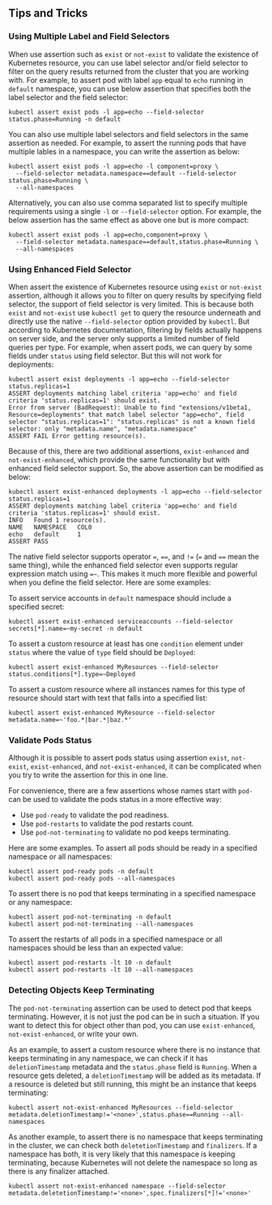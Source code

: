 ## Tips and Tricks

### Using Multiple Label and Field Selectors

When use assertion such as `exist` or `not-exist` to validate the existence of Kubernetes resource, you can use label selector and/or field selector to filter on the query results returned from the cluster that you are working with. For example, to assert pod with label `app` equal to `echo` running in `default` namespace, you can use below assertion that specifies both the label selector and the field selector:
```shell
kubectl assert exist pods -l app=echo --field-selector status.phase=Running -n default
```

You can also use multiple label selectors and field selectors in the same assertion as needed. For example, to assert the running pods that have multiple lables in a namespace, you can write the assertion as below:
```shell
kubectl assert exist pods -l app=echo -l component=proxy \
  --field-selector metadata.namespace==default --field-selector status.phase=Running \
  --all-namespaces
```

Alternatively, you can also use comma separated list to specify multiple requirements using a single `-l` or `--field-selector` option. For example, the below assertion has the same effect as above one but is more compact:
```shell
kubectl assert exist pods -l app=echo,component=proxy \
  --field-selector metadata.namespace==default,status.phase=Running \
  --all-namespaces
```

### Using Enhanced Field Selector

When assert the existence of Kubernetes resource using `exist` or `not-exist` assertion, although it allows you to filter on query results by specifying field selector, the support of field selector is very limited. This is because both `exist` and `not-exist` use `kubectl get` to query the resource underneath and directly use the native `--field-selector` option provided by `kubectl`. But according to Kubernetes documentation, filtering by fields actually happens on server side, and the server only supports a limited number of field queries per type. For example, when assert pods, we can query by some fields under `status` using field selector. But this will not work for deployments:
```shell
kubectl assert exist deployments -l app=echo --field-selector status.replicas=1
ASSERT deployments matching label criteria 'app=echo' and field criteria 'status.replicas=1' should exist.
Error from server (BadRequest): Unable to find "extensions/v1beta1, Resource=deployments" that match label selector "app=echo", field selector "status.replicas=1": "status.replicas" is not a known field selector: only "metadata.name", "metadata.namespace"
ASSERT FAIL Error getting resource(s).
```

Because of this, there are two additional assertions, `exist-enhanced` and `not-exist-enhanced`, which provide the same functionality but with enhanced field selector support. So, the above assertion can be modified as below:
```shell
kubectl assert exist-enhanced deployments -l app=echo --field-selector status.replicas=1
ASSERT deployments matching label criteria 'app=echo' and field criteria 'status.replicas=1' should exist.
INFO   Found 1 resource(s).
NAME   NAMESPACE   COL0
echo   default     1
ASSERT PASS
```

The native field selector supports operator `=`, `==`, and `!=` (`=` and `==` mean the same thing), while the enhanced field selector even supports regular expression match using `=~`. This makes it much more flexible and powerful when you define the field selector. Here are some examples:

To assert service accounts in `default` namespace should include a specified secret:
```shell
kubectl assert exist-enhanced serviceaccounts --field-selector secrets[*].name=~my-secret -n default
```

To assert a custom resource at least has one `condition` element under `status` where the value of `type` field should be `Deployed`:
```shell
kubectl assert exist-enhanced MyResources --field-selector status.conditions[*].type=~Deployed
```

To assert a custom resource where all instances names for this type of resource should start with text that falls into a specified list:
```shell
kubectl assert exist-enhanced MyResource --field-selector metadata.name=~'foo.*|bar.*|baz.*'
```

### Validate Pods Status

Although it is possible to assert pods status using assertion `exist`, `not-exist`, `exist-enhanced`, and `not-exist-enhanced`, it can be complicated when you try to write the assertion for this in one line.

For convenience, there are a few assertions whose names start with `pod-` can be used to validate the pods status in a more effective way:
* Use `pod-ready` to validate the pod readiness.
* Use `pod-restarts` to validate the pod restarts count.
* Use `pod-not-terminating` to validate no pod keeps terminating.

Here are some examples. To assert all pods should be ready in a specified namespace or all namespaces:
```shell
kubectl assert pod-ready pods -n default
kubectl assert pod-ready pods --all-namespaces
```

To assert there is no pod that keeps terminating in a specified namespace or any namespace:
```shell
kubectl assert pod-not-terminating -n default
kubectl assert pod-not-terminating --all-namespaces
```

To assert the restarts of all pods in a specified namespace or all namespaces should be less than an expected value:
```shell
kubectl assert pod-restarts -lt 10 -n default
kubectl assert pod-restarts -lt 10 --all-namespaces
```

### Detecting Objects Keep Terminating

The `pod-not-terminating` assertion can be used to detect pod that keeps terminating. However, it is not just the pod can be in such a situation. If you want to detect this for object other than pod, you can use `exist-enhanced`, `not-exist-enhanced`, or write your own.

As an example, to assert a custom resource where there is no instance that keeps terminating in any namespace, we can check if it has `deletionTimestamp` metadata and the `status.phase` field is `Running`. When a resource gets deleted, a `deletionTimestamp` will be added as its metadata. If a resource is deleted but still running, this might be an instance that keeps terminating:
```shell
kubectl assert not-exist-enhanced MyResources --field-selector metadata.deletionTimestamp!='<none>',status.phase==Running --all-namespaces
```

As another example, to assert there is no namespace that keeps terminating in the cluster, we can check both `deletetionTimestamp` and `finalizers`. If a namespace has both, it is very likely that this namespace is keeping terminating, because Kubernetes will not delete the namespace so long as there is any finalizer attached.
```shell
kubectl assert not-exist-enhanced namespace --field-selector metadata.deletetionTimestamp!='<none>',spec.finalizers[*]!='<none>'
```
